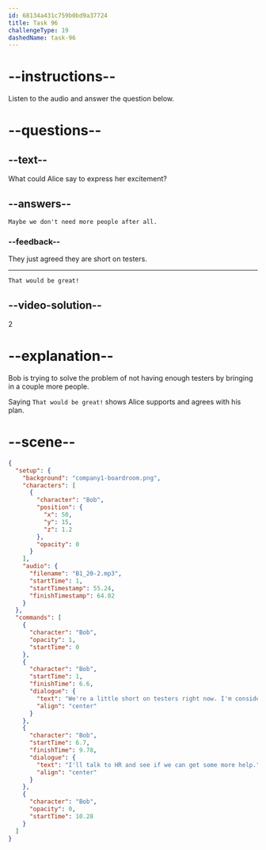 ```yaml
---
id: 68134a431c759b0bd9a37724
title: Task 96
challengeType: 19
dashedName: task-96
---
```


<!-- (Audio) Bob: We're a little short on testers right now. I'm considering bringing in a couple more people for this project. I'll talk to HR and see if we can get some more help. -->

<!-- SPEAKING -->

# --instructions--

Listen to the audio and answer the question below.

# --questions--

## --text--

What could Alice say to express her excitement?

## --answers--

`Maybe we don't need more people after all.`

### --feedback--

They just agreed they are short on testers.

---

`That would be great!`

## --video-solution--

2

# --explanation--

Bob is trying to solve the problem of not having enough testers by bringing in a couple more people.

Saying `That would be great!` shows Alice supports and agrees with his plan.

# --scene--

```json
{
  "setup": {
    "background": "company1-boardroom.png",
    "characters": [
      {
        "character": "Bob",
        "position": {
          "x": 50,
          "y": 15,
          "z": 1.2
        },
        "opacity": 0
      }
    ],
    "audio": {
      "filename": "B1_20-2.mp3",
      "startTime": 1,
      "startTimestamp": 55.24,
      "finishTimestamp": 64.02
    }
  },
  "commands": [
    {
      "character": "Bob",
      "opacity": 1,
      "startTime": 0
    },
    {
      "character": "Bob",
      "startTime": 1,
      "finishTime": 6.6,
      "dialogue": {
        "text": "We're a little short on testers right now. I'm considering bringing in a couple more people for this project.",
        "align": "center"
      }
    },
    {
      "character": "Bob",
      "startTime": 6.7,
      "finishTime": 9.78,
      "dialogue": {
        "text": "I'll talk to HR and see if we can get some more help.",
        "align": "center"
      }
    },
    {
      "character": "Bob",
      "opacity": 0,
      "startTime": 10.28
    }
  ]
}
```
